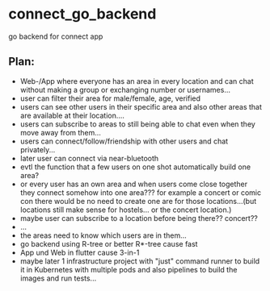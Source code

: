 # connect_go_backend

go backend for connect app

## Plan:
- Web-/App where everyone has an area in every location and can chat without making a group or exchanging number or usernames...
- user can filter their area for male/female, age, verified
- users can see other users in their specific area and also other areas that are available at their location....
- users can subscribe to areas to still being able to chat even when they move away from them...
- users can connect/follow/friendship with other users and chat privately...
- later user can connect via near-bluetooth
- evtl the function that a few users on one shot automatically build one area? 
- or every user has an own area and when users come close together they connect somehow into one area??? for example a concert or comic con there would be no need to create one are for those locations...(but locations still make sense for hostels... or the concert location.)
- maybe user can subscribe to a location before being there?? concert??
- ...
- the areas need to know which users are in them...
- go backend using R-tree or better R*-tree cause fast
- App und Web in flutter cause 3-in-1
- maybe later 1 infrastructure project with "just" command runner to build it in Kubernetes with multiple pods and also pipelines to build the images and run tests...
